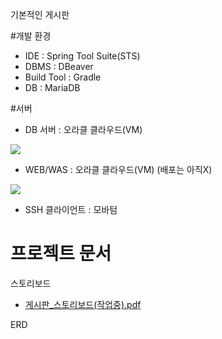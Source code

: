 기본적인 게시판

#개발 환경
- IDE : Spring Tool Suite(STS)
- DBMS : DBeaver
- Build Tool : Gradle
- DB : MariaDB

#서버
- DB 서버 : 오라클 클라우드(VM)
<p align="left">
<img src="https://github.com/benchel/web_using_spring/assets/70846279/531cc82f-2c29-4c15-9add-a62905d9b7c9"/>
</p>

- WEB/WAS : 오라클 클라우드(VM) (배포는 아직X)
<p align="left">
<img src="https://github.com/benchel/web_using_spring/assets/70846279/fca0ca4c-aa73-40fb-9a89-599d151ace3c"/>
</p>

- SSH 클라이언트 : 모바텀
  
# 프로젝트 문서

스토리보드
- [게시판_스토리보드(작업중).pdf](https://github.com/user-attachments/files/15816129/_.pdf)

ERD
